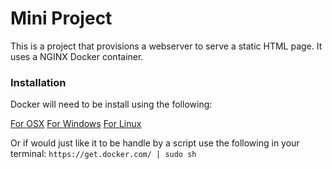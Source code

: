 # Mini Project

This is a project that provisions a webserver to serve a static HTML page.  It uses a NGINX Docker container.

### Installation

Docker will need to be install using the following:

[For OSX](https://www.docker.com/products/docker#/mac)
[For Windows](https://www.docker.com/products/docker#/windows)
[For Linux](https://www.docker.com/products/docker#/linux)

Or if would just like it to be handle by a script use the following in your terminal:
`https://get.docker.com/ | sudo sh`

